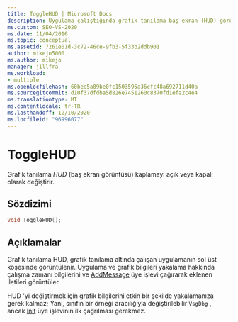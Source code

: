 ```yaml
---
title: ToggleHUD | Microsoft Docs
description: Uygulama çalıştığında grafik tanılama baş ekran (HUD) görüntülenip görüntülenmeyeceğini değiştirmek için VsgDbg öğesinin ToggleHUD () yöntemini kullanın.
ms.custom: SEO-VS-2020
ms.date: 11/04/2016
ms.topic: conceptual
ms.assetid: 7261e01d-3c72-46ce-9fb3-5f33b2ddb901
author: mikejo5000
ms.author: mikejo
manager: jillfra
ms.workload:
- multiple
ms.openlocfilehash: 60bee5a89be0fc1503595a36cfc48a692711d40a
ms.sourcegitcommit: d10f37dfdba5d826e7451260c8370fd1efa2c4e4
ms.translationtype: MT
ms.contentlocale: tr-TR
ms.lasthandoff: 12/10/2020
ms.locfileid: "96996077"
---
```

# <a name="togglehud"></a>ToggleHUD
Grafik tanılama *HUD* (baş ekran görüntüsü) kaplamayı açık veya kapalı olarak değiştirir.

## <a name="syntax"></a>Sözdizimi

```C++
void ToggleHUD();
```

## <a name="remarks"></a>Açıklamalar
 Grafik tanılama HUD, grafik tanılama altında çalışan uygulamanın sol üst köşesinde görüntülenir. Uygulama ve grafik bilgileri yakalama hakkında çalışma zamanı bilgilerini ve [AddMessage](addmessage.md) üye işlevi çağırarak eklenen iletileri görüntüler.

 HUD 'yi değiştirmek için grafik bilgilerini etkin bir şekilde yakalamanıza gerek kalmaz; Yani, sınıfın bir örneği aracılığıyla değiştirilebilir `VsgDbg` , ancak [Init](init.md) üye işlevinin ilk çağrılması gerekmez.